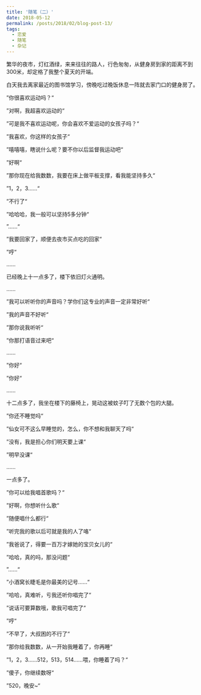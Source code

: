 ```yaml
---
title: '随笔（二）'
date: 2018-05-12
permalink: /posts/2018/02/blog-post-13/
tags:
  - 恋爱
  - 随笔
  - 杂记
---
```



繁华的夜市，灯红酒绿，来来往往的路人，行色匆匆，从健身房到家的距离不到300米，却定格了我整个夏天的开端。

白天我去离家最近的图书馆学习，傍晚吃过晚饭休息一阵就去家门口的健身房了。

”你很喜欢运动吗？“

”对啊，我超喜欢运动的“

”可是我不喜欢运动呢，你会喜欢不爱运动的女孩子吗？“

”我喜欢，你这样的女孩子“

”嘻嘻嘻，瞎说什么呢？要不你以后监督我运动吧“

”好啊“

”那你现在给我数数，我要在床上做平板支撑，看我能坚持多久“

”1，2，3……“

”不行了“

”哈哈哈，我一般可以坚持5多分钟“

”……“

”我要回家了，顺便去夜市买点吃的回家“

”哼“

……

已经晚上十一点多了，楼下依旧灯火通明。

……

”我可以听听你的声音吗？学你们这专业的声音一定非常好听“

”我的声音不好听“

”那你说我听听“

”你那打语音过来吧“

……

”你好“

”你好“

……

十二点多了，我坐在楼下的藤椅上，晃动这被蚊子叮了无数个包的大腿。

”你还不睡觉吗“

”仙女可不这么早睡觉的，怎么，你不想和我聊天了吗“

”没有，我是担心你们明天要上课“

”明早没课“

……

一点多了。

”你可以给我唱首歌吗？“

”好啊，你想听什么歌“

”随便唱什么都行“

”听完我的歌以后可就是我的人了咯“

”我爸说了，得要一百万才嫁她的宝贝女儿的“

”哈哈，真的吗，那没问题“

”……“

”小酒窝长睫毛是你最美的记号……“

”哈哈，真难听，亏我还听你唱完了“

”说话可要算数哦，歌我可唱完了“

”哼“

”不早了，大叔困的不行了“

”那你给我数数，从一开始我睡着了，你再睡“

”1，2，3……512，513，514……喂，你睡着了吗？“

”傻子，你继续数呀“

”520，晚安~“
